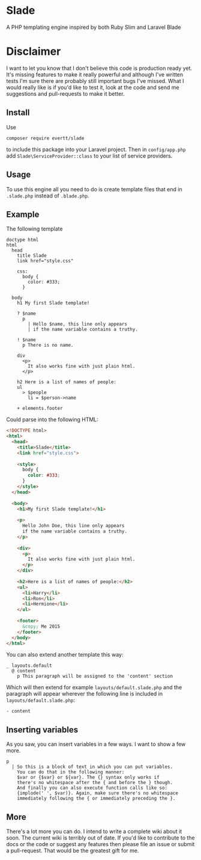 # Slade
A PHP templating engine inspired by both Ruby Slim and Laravel Blade

# Disclaimer

I want to let you know that I don't believe this code is production ready yet. It's missing features to make it really powerful and although I've written tests I'm sure there are probably still important bugs I've missed. What I would really like is if you'd like to test it, look at the code and send me suggestions and pull-requests to make it better.

## Install

Use

    composer require evertt/slade

to include this package into your Laravel project. Then in `config/app.php` add `Slade\ServiceProvider::class` to your list of service providers.

## Usage

To use this engine all you need to do is create template files that end in `.slade.php` instead of `.blade.php`.


## Example

The following template

```slim
doctype html
html
  head
    title Slade
    link href="style.css"
    
    css:
      body {
        color: #333;
      }
    
  body
    h1 My first Slade template!
    
    ? $name
      p
        | Hello $name, this line only appears
        | if the name variable contains a truthy.
    
    ! $name
      p There is no name.
      
    div
      <p>
        It also works fine with just plain html.
      </p>
      
    h2 Here is a list of names of people:
    ul
      > $people
        li = $person->name
        
    + elements.footer
```
            
Could parse into the following HTML:

```html
<!DOCTYPE html>
<html>
  <head>
    <title>Slade</title>
    <link href="style.css">
    
    <style>
      body {
        color: #333;
      }
    </style>
  </head>
  
  <body>
    <h1>My first Slade template!</h1>
    
    <p>
      Hello John Doe, this line only appears
      if the name variable contains a truthy.
    </p>
    
    <div>
      <p>
        It also works fine with just plain html.
      </p>
    </div>
    
    <h2>Here is a list of names of people:</h2>
    <ul>
      <li>Harry</li>
      <li>Ron</li>
      <li>Hermione</li>
    </ul>
    
    <footer>
      &copy; Me 2015
    </footer>
  </body>
</html>
```
    
You can also extend another template this way:

```slim
_ layouts.default
  @ content
    p This paragraph will be assigned to the 'content' section
```

Which will then extend for example `layouts/default.slade.php` and the paragraph will appear wherever the following line is included in `layouts/default.slade.php`:

```slim
- content
```

## Inserting variables

As you saw, you can insert variables in a few ways. I want to show a few more.

```slim
p
  | So this is a block of text in which you can put variables.
    You can do that in the following manner:
    $var or {$var} or ${var}. The {} syntax only works if
    there's no whitespace after the { and before the } though.
    And finally you can also execute function calls like so:
    {implode(' ', $var)}. Again, make sure there's no whitespace
    immediately following the { or immediately preceding the }.
```

## More

There's a lot more you can do. I intend to write a complete wiki about it soon. The current wiki is terribly out of date. If you'd like to contribute to the docs or the code or suggest any features then please file an issue or submit a pull-request. That would be the greatest gift for me.
